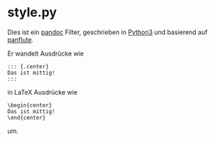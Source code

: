 # style.py

Dies ist ein [pandoc](https://pandoc.org) Filter, geschrieben in [Python3](https://www.python.org) und basierend auf [panflute](https://github.com/sergiocorreia/panflute).

Er wandelt Ausdrücke wie 

```
::: {.center}
Das ist mittig!
:::
```

in LaTeX Ausdrücke wie

```
\begin{center}
Das ist mittig!
\end{center}
```
um.